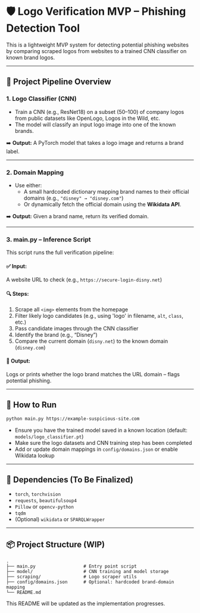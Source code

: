 # 🛡️ Logo Verification MVP – Phishing Detection Tool

This is a lightweight MVP system for detecting potential phishing websites by comparing scraped logos from websites to a trained CNN classifier on known brand logos.

---

## 🧠 Project Pipeline Overview

### 1. **Logo Classifier (CNN)**

- Train a CNN (e.g., ResNet18) on a subset (50–100) of company logos from public datasets like OpenLogo, Logos in the Wild, etc.
- The model will classify an input logo image into one of the known brands.

➡️ **Output:** A PyTorch model that takes a logo image and returns a brand label.

---

### 2. **Domain Mapping**

- Use either:
  - A small hardcoded dictionary mapping brand names to their official domains (e.g., `"disney" → "disney.com"`)
  - Or dynamically fetch the official domain using the **Wikidata API**.

➡️ **Output:** Given a brand name, return its verified domain.

---

### 3. **main.py – Inference Script**

This script runs the full verification pipeline:

#### ✅ Input:
A website URL to check (e.g., `https://secure-login-disny.net`)

#### 🔍 Steps:
1. Scrape all `<img>` elements from the homepage
2. Filter likely logo candidates (e.g., using 'logo' in filename, `alt`, `class`, etc.)
3. Pass candidate images through the CNN classifier
4. Identify the brand (e.g., “Disney”)
5. Compare the current domain (`disny.net`) to the known domain (`disney.com`)

#### 🚨 Output:
Logs or prints whether the logo brand matches the URL domain – flags potential phishing.

---

## 🚀 How to Run

```bash
python main.py https://example-suspicious-site.com
```

- Ensure you have the trained model saved in a known location (default: `models/logo_classifier.pt`)
- Make sure the logo datasets and CNN training step has been completed
- Add or update domain mappings in `config/domains.json` or enable Wikidata lookup

---

## 🔧 Dependencies (To Be Finalized)

- `torch`, `torchvision`
- `requests`, `beautifulsoup4`
- `Pillow` or `opencv-python`
- `tqdm`
- (Optional) `wikidata` or `SPARQLWrapper`

---

## 📦 Project Structure (WIP)

```
.
├── main.py                  # Entry point script
├── model/                   # CNN training and model storage
├── scraping/                # Logo scraper utils
├── config/domains.json      # Optional: hardcoded brand-domain mapping
└── README.md
```

This README will be updated as the implementation progresses.
